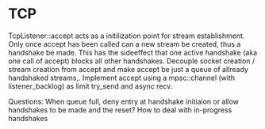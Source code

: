# TCP

TcpListener::accept acts as a initilization point for stream establishment.
Only once accept has been called can a new stream be created, thus a handshake 
be made. This has the sideeffect that one active handshake (aka one call of accept)
blocks all other handshakes. Decouple socket creation / stream creation from accept
and make accept be just a queue of allready handshaked streams,.
Implement accept using a mpsc::channel (with listener_backlog) as limit
try_send and async recv. 

Questions: When queue full, deny entry at handshake initiaion or allow handshakes to be made
and the reset? How to deal with in-progress handshakes